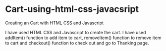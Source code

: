 # Cart-using-html-css-javacsript
Creating an Cart with HTML CSS and Javascript

I have used HTML CSS and Javascript to create the cart.
I have used addItem() function to add item to cart, removeItem() function to remove item to cart and checkout() function to check out and go to Thanking page.
